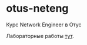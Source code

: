 # otus-neteng
Курс Network Engineer в Отус

Лабораторные работы [тут](https://github.com/lupus23ua/otus-neteng/tree/main/labs).
